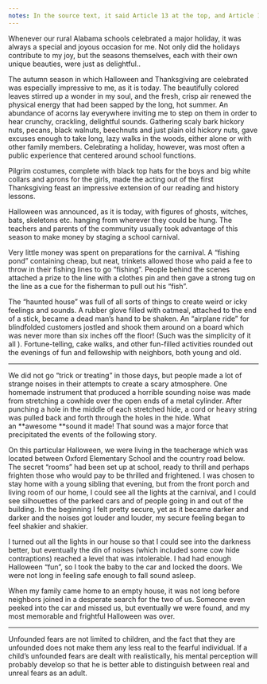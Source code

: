 ```yaml
---
notes: In the source text, it said Article 13 at the top, and Article 14 at the bottom. 
---
```

Whenever our rural Alabama schools celebrated a major holiday, it was always a special and joyous occasion for me. Not only did the holidays contribute to my joy, but the seasons themselves, each with their own unique beauties, were just as delightful..

The autumn season in which Halloween and Thanksgiving are celebrated was especially impressive to me, as it is today. The beautifully colored leaves stirred up a wonder in my soul, and the fresh, crisp air renewed the physical energy that had been sapped by the long, hot summer. An abundance of acorns lay everywhere inviting me to step on them in order to hear crunchy, crackling, delightful sounds. Gathering scaly bark hickory nuts, pecans, black walnuts, beechnuts and just plain old hickory nuts, gave excuses enough to take long, lazy walks in the woods, either alone or with other family members. Celebrating a holiday, however, was most often a public experience that centered around school functions.

Pilgrim costumes, complete with black top hats for the boys and big white collars and aprons for the girls, made the acting out of the first Thanksgiving feast an impressive extension of our reading and history lessons.

Halloween was announced, as it is today, with figures of ghosts, witches, bats, skeletons etc. hanging from wherever they could be hung. The teachers and parents of the community usually took advantage of this season to make money by staging a school carnival.

Very little money was spent on preparations for the carnival. A “fishing pond” containing cheap, but neat, trinkets allowed those who paid a fee to throw in their fishing lines to go “fishing”. People behind the scenes attached a prize to the line with a clothes pin and then gave a strong tug on the line as a cue for the fisherman to pull out his “fish”.

The “haunted house” was full of all sorts of things to create weird or icky feelings and sounds. A rubber glove filled with oatmeal, attached to the end of a stick, became a dead man’s hand to be shaken. An “airplane ride” for blindfolded customers jostled and shook them around on a board which was never more than six inches off the floor! (Such was the simplicity of it all ).
Fortune-telling, cake walks, and other fun-filled activities rounded out the evenings of fun and fellowship with neighbors, both young and old.

---- 

We did not go “trick or treating” in those days, but people made a lot of strange noises in their attempts to create a scary atmosphere. One homemade instrument that produced a horrible sounding noise was made from stretching a cowhide over the open ends of a metal cylinder. After punching a hole in the middle of each stretched hide, a cord or heavy string was pulled back and forth through the holes in the hide. What an **awesome **sound it made! That sound was a major force that precipitated the events of the following story.

On this particular Halloween, we were living in the teacherage which was located between Oxford Elementary School and the country road below. The secret “rooms” had been set up at school, ready to thrill and perhaps frighten those who would pay to be thrilled and frightened. I was chosen to stay home with a young sibling that evening, but from the front porch and living room of our home, I could see all the lights at the carnival, and I could see silhouettes of the parked cars and of people going in and out of the building. In the beginning I felt pretty secure, yet as it became darker and darker and the noises got louder and louder, my secure feeling began to feel shakier and shakier.

I turned out all the lights in our house so that I could see into the darkness better, but eventually the din of noises (which included some cow hide contraptions) reached a level that was intolerable. I had had enough Halloween “fun”, so I took the baby to the car and locked the doors. We were not long in feeling safe enough to fall sound asleep.

When my family came home to an empty house, it was not long before neighbors joined in a desperate search for the two of us. Someone even peeked into the car and missed us, but eventually we were found, and my most memorable and frightful Halloween was over.


---- 
Unfounded fears are not limited to children, and the fact that they are unfounded does not make them any less real to the fearful individual.  If  a child’s unfounded fears are dealt with realistically, his mental perception will probably develop so that he is better able to distinguish between real and unreal fears as an adult.
